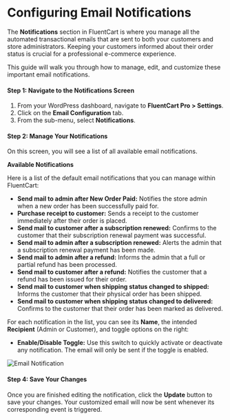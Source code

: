 # Configuring Email Notifications

The **Notifications** section in FluentCart is where you manage all the automated transactional emails that are sent to both your customers and store administrators. Keeping your customers informed about their order status is crucial for a professional e-commerce experience.

This guide will walk you through how to manage, edit, and customize these important email notifications.

#### Step 1: Navigate to the Notifications Screen

1.  From your WordPress dashboard, navigate to **FluentCart Pro > Settings**.
2.  Click on the **Email Configuration** tab.
3.  From the sub-menu, select **Notifications**.

#### Step 2: Manage Your Notifications

On this screen, you will see a list of all available email notifications.

**Available Notifications**

Here is a list of the default email notifications that you can manage within FluentCart:

* **Send mail to admin after New Order Paid:** Notifies the store admin when a new order has been successfully paid for.
* **Purchase receipt to customer:** Sends a receipt to the customer immediately after their order is placed.
* **Send mail to customer after a subscription renewed:** Confirms to the customer that their subscription renewal payment was successful.
* **Send mail to admin after a subscription renewed:** Alerts the admin that a subscription renewal payment has been made.
* **Send mail to admin after a refund:** Informs the admin that a full or partial refund has been processed.
* **Send mail to customer after a refund:** Notifies the customer that a refund has been issued for their order.
* **Send mail to customer when shipping status changed to shipped:** Informs the customer that their physical order has been shipped.
* **Send mail to customer when shipping status changed to delivered:** Confirms to the customer that their order has been marked as delivered.


For each notification in the list, you can see its **Name**, the intended **Recipient** (Admin or Customer), and toggle options on the right:

* **Enable/Disable Toggle:** Use this switch to quickly activate or deactivate any notification. The email will only be sent if the toggle is enabled.

![Email Notification](/images/settings-configuration/email-notifications/email-notification-1.png)

#### Step 4: Save Your Changes

Once you are finished editing the notification, click the **Update** button to save your changes. Your customized email will now be sent whenever its corresponding event is triggered.